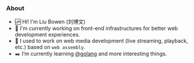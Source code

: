 ### About

- 🆙 Hi! I'm Liu Bowen (刘博文)
- 🔭 I'm currently working on front-end infrastructures for better web development experiences.
- 🤔 I used to work on web media development (live streaming, playback, etc.) based on `web assembly`.
- ✒️ I’m currently learning [@golang](https://github.com/golang/go) and more interesting things.

<!-- ![](https://www.codewars.com/users/lbwa/badges/micro) -->

<!-- <p align="center">
  <a href="https://github.com/lbwa?tab=repositories" target="_blank" rel="noopener noreferrer"><img src="https://github-readme-stats.vercel.app/api/top-langs/?username=lbwa&layout=compact&hide=html,css"/></a>
</p> -->

<!-- ### Languages and Tools

<code><img height="20" alt="javascript" src="https://raw.githubusercontent.com/github/explore/80688e429a7d4ef2fca1e82350fe8e3517d3494d/topics/javascript/javascript.png"></code>
<code><img height="20" alt="typescript" src="https://raw.githubusercontent.com/github/explore/80688e429a7d4ef2fca1e82350fe8e3517d3494d/topics/typescript/typescript.png"></code>
<code><img height="20" alt="react" src="https://raw.githubusercontent.com/github/explore/80688e429a7d4ef2fca1e82350fe8e3517d3494d/topics/react/react.png"></code>
<code><img height="20" alt="vue" src="https://raw.githubusercontent.com/github/explore/80688e429a7d4ef2fca1e82350fe8e3517d3494d/topics/vue/vue.png"></code> -->

<!-- ### Hi there 👋 -->

<!--
**lbwa/lbwa** is a ✨ _special_ ✨ repository because its `README.md` (this file) appears on your GitHub profile.

Here are some ideas to get you started:

- 🔭 I’m currently working on ...
- 🌱 I’m currently learning ...
- 👯 I’m looking to collaborate on ...
- 🤔 I’m looking for help with ...
- 💬 Ask me about ...
- 📫 How to reach me: ...
- 😄 Pronouns: ...
- ⚡ Fun fact: ...
-->
